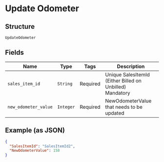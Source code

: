 
# Update Odometer

## Structure

`UpdateOdometer`

## Fields

| Name | Type | Tags | Description |
|  --- | --- | --- | --- |
| `sales_item_id` | `String` | Required | Unique SalesItemId (Either Billed on Unbilled)<br>Mandatory |
| `new_odometer_value` | `Integer` | Required | NewOdometerValue that needs to be updated |

## Example (as JSON)

```json
{
  "SalesItemId": "SalesItemId2",
  "NewOdometerValue": 158
}
```

